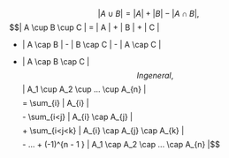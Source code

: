 $$| A \cup B | = | A | + | B | - | A \cap B |,$$
$$| A \cup B \cup C | = | A | + | B | + | C | 
  - | A \cap B | - | B \cap C | - | A \cap C |
  + | A \cap B \cap C |$$ In general,
$$| A_1 \cup A_2 \cup ... \cup A_{n} |$$ $$= \sum_{i} | A_{i} |$$
$$- \sum_{i<j} | A_{i} \cap A_{j} |$$
$$+ \sum_{i<j<k} | A_{i} \cap A_{j} \cap A_{k} |$$
$$- ... + (-1)^{n - 1 } | A_1 \cap A_2 \cap ... \cap A_{n} |$$
